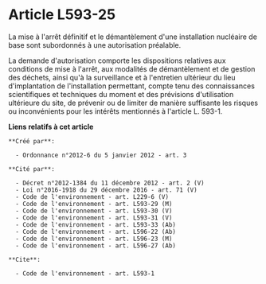 # Article L593-25

La mise à l'arrêt définitif et le démantèlement d'une installation nucléaire de base sont subordonnés à une autorisation
préalable. 

La demande d'autorisation comporte les dispositions relatives aux conditions de mise à l'arrêt, aux modalités de
démantèlement et de gestion des déchets, ainsi qu'à la surveillance et à l'entretien ultérieur du lieu d'implantation de
l'installation permettant, compte tenu des connaissances scientifiques et techniques du moment et des prévisions
d'utilisation ultérieure du site, de prévenir ou de limiter de manière suffisante les risques ou inconvénients pour les
intérêts mentionnés à l'article L. 593-1.

**Liens relatifs à cet article**

	**Créé par**:

	  - Ordonnance n°2012-6 du 5 janvier 2012 - art. 3

	**Cité par**:

	  - Décret n°2012-1384 du 11 décembre 2012 - art. 2 (V)
	  - Loi n°2016-1918 du 29 décembre 2016 - art. 71 (V)
	  - Code de l'environnement - art. L229-6 (V)
	  - Code de l'environnement - art. L593-29 (M)
	  - Code de l'environnement - art. L593-30 (V)
	  - Code de l'environnement - art. L593-31 (V)
	  - Code de l'environnement - art. L593-33 (Ab)
	  - Code de l'environnement - art. L596-22 (Ab)
	  - Code de l'environnement - art. L596-23 (M)
	  - Code de l'environnement - art. L596-27 (Ab)

	**Cite**:

	  - Code de l'environnement - art. L593-1
